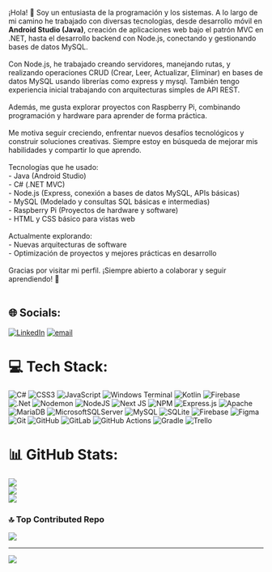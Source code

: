 ¡Hola! 👋 Soy un entusiasta de la programación y los sistemas. A lo largo de mi camino he trabajado con diversas tecnologías, desde desarrollo móvil en **Android Studio (Java)**, creación de aplicaciones web bajo el patrón MVC en .NET, hasta el desarrollo backend con Node.js, conectando y gestionando bases de datos MySQL.<br><br>Con Node.js, he trabajado creando servidores, manejando rutas, y realizando operaciones CRUD (Crear, Leer, Actualizar, Eliminar) en bases de datos MySQL usando librerías como express y mysql. También tengo experiencia inicial trabajando con arquitecturas simples de API REST.<br><br>Además, me gusta explorar proyectos con Raspberry Pi, combinando programación y hardware para aprender de forma práctica.<br><br>Me motiva seguir creciendo, enfrentar nuevos desafíos tecnológicos y construir soluciones creativas. Siempre estoy en búsqueda de mejorar mis habilidades y compartir lo que aprendo.<br><br>Tecnologías que he usado:<br>- Java (Android Studio)<br>- C# (.NET MVC)<br>- Node.js (Express, conexión a bases de datos MySQL, APIs básicas)<br>- MySQL (Modelado y consultas SQL básicas e intermedias)<br>- Raspberry Pi (Proyectos de hardware y software)<br>- HTML y CSS básico para vistas web<br><br>Actualmente explorando:<br>- Nuevas arquitecturas de software<br>- Optimización de proyectos y mejores prácticas en desarrollo<br><br>Gracias por visitar mi perfil. ¡Siempre abierto a colaborar y seguir aprendiendo! 🚀<br><br>


## 🌐 Socials:
[![LinkedIn](https://img.shields.io/badge/LinkedIn-%230077B5.svg?logo=linkedin&logoColor=white)](https://linkedin.com/in/https://www.linkedin.com/in/brandon-delgado-fuentes-774621227/) [![email](https://img.shields.io/badge/Email-D14836?logo=gmail&logoColor=white)](mailto:Brandon_live@outlook.es) 

# 💻 Tech Stack:
![C#](https://img.shields.io/badge/c%23-%23239120.svg?style=for-the-badge&logo=csharp&logoColor=white) ![CSS3](https://img.shields.io/badge/css3-%231572B6.svg?style=for-the-badge&logo=css3&logoColor=white) ![JavaScript](https://img.shields.io/badge/javascript-%23323330.svg?style=for-the-badge&logo=javascript&logoColor=%23F7DF1E) ![Windows Terminal](https://img.shields.io/badge/Windows%20Terminal-%234D4D4D.svg?style=for-the-badge&logo=windows-terminal&logoColor=white) ![Kotlin](https://img.shields.io/badge/kotlin-%237F52FF.svg?style=for-the-badge&logo=kotlin&logoColor=white) ![Firebase](https://img.shields.io/badge/firebase-%23039BE5.svg?style=for-the-badge&logo=firebase) ![.Net](https://img.shields.io/badge/.NET-5C2D91?style=for-the-badge&logo=.net&logoColor=white) ![Nodemon](https://img.shields.io/badge/NODEMON-%23323330.svg?style=for-the-badge&logo=nodemon&logoColor=%BBDEAD) ![NodeJS](https://img.shields.io/badge/node.js-6DA55F?style=for-the-badge&logo=node.js&logoColor=white) ![Next JS](https://img.shields.io/badge/Next-black?style=for-the-badge&logo=next.js&logoColor=white) ![NPM](https://img.shields.io/badge/NPM-%23CB3837.svg?style=for-the-badge&logo=npm&logoColor=white) ![Express.js](https://img.shields.io/badge/express.js-%23404d59.svg?style=for-the-badge&logo=express&logoColor=%2361DAFB) ![Apache](https://img.shields.io/badge/apache-%23D42029.svg?style=for-the-badge&logo=apache&logoColor=white) ![MariaDB](https://img.shields.io/badge/MariaDB-003545?style=for-the-badge&logo=mariadb&logoColor=white) ![MicrosoftSQLServer](https://img.shields.io/badge/Microsoft%20SQL%20Server-CC2927?style=for-the-badge&logo=microsoft%20sql%20server&logoColor=white) ![MySQL](https://img.shields.io/badge/mysql-4479A1.svg?style=for-the-badge&logo=mysql&logoColor=white) ![SQLite](https://img.shields.io/badge/sqlite-%2307405e.svg?style=for-the-badge&logo=sqlite&logoColor=white) ![Firebase](https://img.shields.io/badge/firebase-a08021?style=for-the-badge&logo=firebase&logoColor=ffcd34) ![Figma](https://img.shields.io/badge/figma-%23F24E1E.svg?style=for-the-badge&logo=figma&logoColor=white) ![Git](https://img.shields.io/badge/git-%23F05033.svg?style=for-the-badge&logo=git&logoColor=white) ![GitHub](https://img.shields.io/badge/github-%23121011.svg?style=for-the-badge&logo=github&logoColor=white) ![GitLab](https://img.shields.io/badge/gitlab-%23181717.svg?style=for-the-badge&logo=gitlab&logoColor=white) ![GitHub Actions](https://img.shields.io/badge/github%20actions-%232671E5.svg?style=for-the-badge&logo=githubactions&logoColor=white) ![Gradle](https://img.shields.io/badge/Gradle-02303A.svg?style=for-the-badge&logo=Gradle&logoColor=white) ![Trello](https://img.shields.io/badge/Trello-%23026AA7.svg?style=for-the-badge&logo=Trello&logoColor=white)
# 📊 GitHub Stats:
![](https://github-readme-stats.vercel.app/api?username=Reyinii&theme=dark&hide_border=false&include_all_commits=true&count_private=true)<br/>
![](https://nirzak-streak-stats.vercel.app/?user=Reyinii&theme=dark&hide_border=false)<br/>
![](https://github-readme-stats.vercel.app/api/top-langs/?username=Reyinii&theme=dark&hide_border=false&include_all_commits=true&count_private=true&layout=compact)

### 🔝 Top Contributed Repo
![](https://github-contributor-stats.vercel.app/api?username=Reyinii&limit=5&theme=dark&combine_all_yearly_contributions=true)

---
[![](https://visitcount.itsvg.in/api?id=Reyinii&icon=0&color=0)](https://visitcount.itsvg.in)

<!-- Proudly created with GPRM ( https://gprm.itsvg.in ) -->
